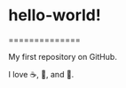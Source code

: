 # hello-world!
==============

My first repository on GitHub.

I love :coffee:, :pizza:, and :dancer:.
